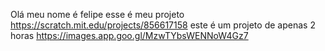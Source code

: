Olá meu nome é felipe 
esse é meu projeto https://scratch.mit.edu/projects/856617158
este é um projeto de apenas 2 horas 
https://images.app.goo.gl/MzwTYbsWENNoW4Gz7
